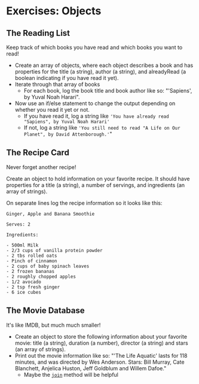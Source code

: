 # Exercises: Objects

## The Reading List

Keep track of which books you have read and which books you want to read!

- Create an array of objects, where each object describes a book and has properties for the title (a string), author (a string), and alreadyRead (a boolean indicating if you have read it yet).
- Iterate through that array of books
  - For each book, log the book title and book author like so: "'Sapiens', by Yuval Noah Harari".
- Now use an if/else statement to change the output depending on whether you read it yet or not.
  - If you have read it, log a string like `'You have already read "Sapiens", by Yuval Noah Harari'`
  - If not, log a string like `'You still need to read "A Life on Our Planet", by David Attenborough.'`"

## The Recipe Card

Never forget another recipe!

Create an object to hold information on your favorite recipe. It should have properties for a title (a string), a number of servings, and ingredients (an array of strings).

On separate lines log the recipe information so it looks like this:

```raw
Ginger, Apple and Banana Smoothie

Serves: 2

Ingredients:

- 500ml Milk
- 2/3 cups of vanilla protein powder
- 2 tbs rolled oats
- Pinch of cinnamon
- 2 cups of baby spinach leaves
- 2 frozen bananas
- 2 roughly chopped apples
- 1/2 avocado
- 2 tsp fresh ginger
- 6 ice cubes
```

## The Movie Database

It's like IMDB, but much much smaller!

- Create an object to store the following information about your favorite movie: title (a string), duration (a number), director (a string) and stars (an array of strings).
- Print out the movie information like so: "'The Life Aquatic' lasts for 118 minutes, and was directed by Wes Anderson. Stars: Bill Murray, Cate Blanchett, Anjelica Huston, Jeff Goldblum and Willem Dafoe."
  - Maybe the [`join`](https://developer.mozilla.org/en-US/docs/Web/JavaScript/Reference/Global_Objects/Array/join) method will be helpful